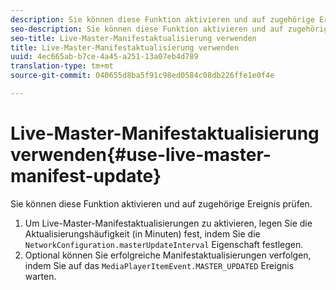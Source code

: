 ```yaml
---
description: Sie können diese Funktion aktivieren und auf zugehörige Ereignis prüfen.
seo-description: Sie können diese Funktion aktivieren und auf zugehörige Ereignis prüfen.
seo-title: Live-Master-Manifestaktualisierung verwenden
title: Live-Master-Manifestaktualisierung verwenden
uuid: 4ec665ab-b7ce-4a45-a251-13a07eb4d789
translation-type: tm+mt
source-git-commit: 040655d8ba5f91c98ed0584c08db226ffe1e0f4e

---
```



# Live-Master-Manifestaktualisierung verwenden{#use-live-master-manifest-update}

Sie können diese Funktion aktivieren und auf zugehörige Ereignis prüfen.

1. Um Live-Master-Manifestaktualisierungen zu aktivieren, legen Sie die Aktualisierungshäufigkeit (in Minuten) fest, indem Sie die `NetworkConfiguration.masterUpdateInterval` Eigenschaft festlegen.
1. Optional können Sie erfolgreiche Manifestaktualisierungen verfolgen, indem Sie auf das `MediaPlayerItemEvent.MASTER_UPDATED` Ereignis warten.
